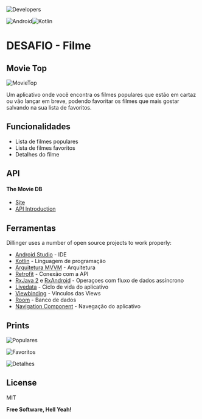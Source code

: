 ![Developers](https://www.gstatic.com/devrel-devsite/prod/vb06d4bce6b32c84cf01c36dffa546f7ea4ff7fc8fcd295737b014c1412e4d118/android/images/lockup.svg)

![Android](https://developer.android.com/images/spot-icons/android-studio.svg?hl=pt)![Kotlin](https://developer.android.com/images/spot-icons/kotlin-certified.svg?hl=pt)
# DESAFIO - Filme
## Movie Top

![MovieTop](https://snz04pap002files.storage.live.com/y4mMOxdrN5h8N8-B7I4-9yOXvPgdbQaogJmJeZZPOY3ppdb5ZNSJD9fUJXBPxd5oDhnSibAHITb9hw4f2Dti9XaGpC7wEBos_FOBqfRISlpJK0VTjMRepiPpzWBwjagKf9irZnRXZ3yThxrrf1P0o1jZ9hU-LL-Ai_xMyaB1vjoQWu6XJXqUeOhyCpDFUbKuSQa?width=256&height=256&cropmode=none)


Um aplicativo onde você encontra os filmes populares que estão em cartaz ou vão lançar em breve, podendo favoritar os filmes que mais gostar salvando na sua lista de favoritos.

## Funcionalidades

- Lista de filmes populares
- Lista de filmes favoritos
- Detalhes do filme

## API
#### The Movie DB
- [Site](https://www.themoviedb.org/)
- [API Introduction](https://developers.themoviedb.org/3/getting-started/introduction)

## Ferramentas
Dillinger uses a number of open source projects to work properly:

- [Android Studio] - IDE
- [Kotlin] - Linguagem de programação 
- [Arquitetura MVVM] - Arquitetura
- [Retrofit] - Conexão com a API
- [RxJava 2] e [RxAndroid] - Operaçoes com fluxo de dados assíncrono
- [Livedata] - Ciclo de vida do aplicativo
- [Viewbinding] - Vínculos das Views
- [Room] - Banco de dados
- [Navigation Component] - Navegação do aplicativo

## Prints
![Populares](https://snz04pap002files.storage.live.com/y4mRmR5-Rn0VFFko8epCF51Qcg01r0P1zajI87mrxzacWMvcnG5Yz3JYm5Ad_RfsvotpqN9w1HSoAI60v-b3kXGpRCU8QqZL3_4V5HLAA_8xc9c-LrnSSjT6JSUnHZxEHKH7kwIUV4Nxtk1AG2pDX8a5eq53lKBa6m0qtO7M40dWmDAmHxmlsbu4HKpVLn4ApJ1?width=403&height=862&cropmode=none)

![Favoritos](https://snz04pap002files.storage.live.com/y4mFs7lQ7h8z-KDLdgB0OYF69yFqJBwX6_JLQhiP1P-PjMY6yInYCUARmVgElVLoLbdvSu3_VqQmhN53CYG1uBF0CjAaD19KhWlXs8OXEeQJL9pZHLS-HhjbQqmfHjgDyhqZAHJGVvmOk4SLtlgjfhEEwzJglMeMjd_njYhK6qalDHMzmBLN2IGdTeqKZX4mL_G?width=407&height=856&cropmode=none)

![Detalhes](https://snz04pap002files.storage.live.com/y4mCfqJ5pR5IGnKbwCJSq1S53N8Rcv9k8Cjy8LlBNeguYb31pMcXHFNW_sl4rkL-SrCHLPnsygsUisxIBKwdxUBSqwt8qoy1etBdMvdzWE-QKMMPx__zRNRFaYVKn7s696-ivxeGE1pItGgG8Bu3c6leTIZXmOrffcdfeVtHSc05Hfi1xOItbyCCyNyDYeFMvS6?width=408&height=865&cropmode=none)
## License

MIT

**Free Software, Hell Yeah!**

[//]: # ()

   [Android Studio]: <https://developer.android.com/studio?hl=pt>
   [Kotlin]: <https://developer.android.com/kotlin?hl=pt>
   [Arquitetura MVVM]: <https://developer.android.com/topic/libraries/architecture/images/final-architecture.png>
   [Retrofit]: <https://square.github.io/retrofit/>
   [RxJava 2]: <https://github.com/ReactiveX/RxJava>
   [RxAndroid]: <https://github.com/ReactiveX/RxAndroid>
   [Livedata]: <https://developer.android.com/topic/libraries/architecture/livedata?hl=pt-br>
   [Viewbinding]: <https://developer.android.com/topic/libraries/view-binding?hl=pt-br>
   [Room]: <https://developer.android.com/training/data-storage/room>
   [Navigation Component]: <https://developer.android.com/guide/navigation/navigation-getting-started>
